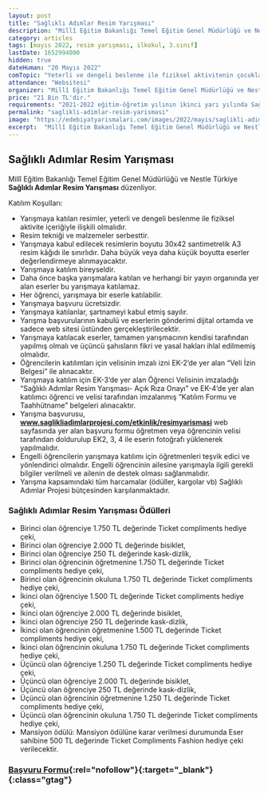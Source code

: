 ```yaml
---
layout: post
title: "Sağlıklı Adımlar Resim Yarışması"
description: "Millî Eğitim Bakanlığı Temel Eğitim Genel Müdürlüğü ve Nestle Türkiye 'Sağlıklı Adımlar Resim Yarışması' düzenliyor."
category: articles
tags: [mayıs 2022, resim yarışması, ilkokul, 3.sınıf]
lastDate: 1652994000
hidden: true
dateHuman: "20 Mayıs 2022"
comTopic: "Yeterli ve dengeli beslenme ile fiziksel aktivitenin çocukların fiziksel ve ruhsal gelişimi için önemini vurgulamak"
attendance: "Websitesi"
organizer: "Millî Eğitim Bakanlığı Temel Eğitim Genel Müdürlüğü ve Nestle Türkiye"
price: "21 Bin TL'dir."
requirements: "2021-2022 eğitim-öğretim yılının ikinci yarı yılında Sağlıklı Adımlar Projesi’nin uygulandığı 201 ilkokulda öğrenim gören 3. sınıf öğrencilerini kapsamaktadır."
permalink: "saglikli-adimlar-resim-yarismasi"
image: "https://edebiyatyarismalari.com/images/2022/mayis/saglikli-adimlar-resim-yarismasi.jpg"
excerpt:  "Millî Eğitim Bakanlığı Temel Eğitim Genel Müdürlüğü ve Nestle Türkiye <strong> Sağlıklı Adımlar Resim Yarışması </strong> düzenliyor."
---
```


## Sağlıklı Adımlar Resim Yarışması
Millî Eğitim Bakanlığı Temel Eğitim Genel Müdürlüğü ve Nestle Türkiye **Sağlıklı Adımlar Resim Yarışması** düzenliyor.

Katılım Koşulları:
- Yarışmaya katılan resimler, yeterli ve dengeli beslenme ile fiziksel aktivite içeriğiyle ilişkili olmalıdır.
- Resim tekniği ve malzemeler serbesttir.
- Yarışmaya kabul edilecek resimlerin boyutu 30x42 santimetrelik A3 resim kâğıdı ile sınırlıdır. Daha büyük veya daha küçük boyutta eserler değerlendirmeye alınmayacaktır.
- Yarışmaya katılım bireyseldir.
- Daha önce başka yarışmalara katılan ve herhangi bir yayın organında yer alan eserler bu yarışmaya katılamaz.
- Her öğrenci, yarışmaya bir eserle katılabilir.
- Yarışmaya başvuru ücretsizdir.
- Yarışmaya katılanlar, şartnameyi kabul etmiş sayılır.
- Yarışma başvurularının kabulü ve eserlerin gönderimi dijital ortamda ve sadece web sitesi üstünden gerçekleştirilecektir.
- Yarışmaya katılacak eserler, tamamen yarışmacının kendisi tarafından yapılmış olmalı ve üçüncü şahısların fikri ve yasal hakları ihlal edilmemiş olmalıdır.
- Öğrencilerin katılımları için velisinin imzalı izni EK-2’de yer alan “Veli İzin Belgesi” ile alınacaktır.
- Yarışmaya katılım için EK-3’de yer alan Öğrenci Velisinin imzaladığı “Sağlıklı Adımlar Resim Yarışması- Açık Rıza Onayı” ve EK-4’de yer alan katılımcı öğrenci ve velisi tarafından imzalanmış “Katılım Formu ve Taahhütname” belgeleri alınacaktır.
- Yarışma başvurusu, **www.saglikliadimlarprojesi.com/etkinlik/resimyarismasi** web sayfasında yer alan başvuru formu öğretmen veya öğrencinin velisi tarafından doldurulup EK2, 3, 4 ile eserin fotoğrafı yüklenerek yapılmalıdır.
- Engelli öğrencilerin yarışmaya katılımı için öğretmenleri teşvik edici ve yönlendirici olmalıdır. Engelli öğrencinin ailesine yarışmayla ilgili gerekli bilgiler verilmeli ve ailenin de destek olması sağlanmalıdır.
- Yarışma kapsamındaki tüm harcamalar (ödüller, kargolar vb) Sağlıklı Adımlar Projesi bütçesinden karşılanmaktadır.


### Sağlıklı Adımlar Resim Yarışması Ödülleri
- Birinci olan öğrenciye 1.750 TL değerinde Ticket compliments hediye çeki,
- Birinci olan öğrenciye 2.000 TL değerinde bisiklet,
- Birinci olan öğrenciye 250 TL değerinde kask-dizlik,
- Birinci olan öğrencinin öğretmenine 1.750 TL değerinde Ticket compliments hediye çeki,
- Birinci olan öğrencinin okuluna 1.750 TL değerinde Ticket compliments hediye çeki,
- İkinci olan öğrenciye 1.500 TL değerinde Ticket compliments hediye çeki,
- İkinci olan öğrenciye 2.000 TL değerinde bisiklet,
- İkinci olan öğrenciye 250 TL değerinde kask-dizlik,
- İkinci olan öğrencinin öğretmenine 1.500 TL değerinde Ticket compliments hediye çeki,
- İkinci olan öğrencinin okuluna 1.750 TL değerinde Ticket compliments hediye çeki,
- Üçüncü olan öğrenciye 1.250 TL değerinde Ticket compliments hediye çeki,
- Üçüncü olan öğrenciye 2.000 TL değerinde bisiklet,
- Üçüncü olan öğrenciye 250 TL değerinde kask-dizlik,
- Üçüncü olan öğrencinin öğretmenine 1.250 TL değerinde Ticket compliments hediye çeki,
- Üçüncü olan öğrencinin okuluna 1.750 TL değerinde Ticket compliments hediye çeki,
- Mansiyon ödülü: Mansiyon ödülüne karar verilmesi durumunda Eser sahibine 500 TL değerinde Ticket Compliments Fashion hediye çeki verilecektir.


### [Başvuru Formu](https://www.saglikliadimlarprojesi.com/etkinlik/resimyarismasi/?ref=edebiyatyarismalari.com){:rel="nofollow"}{:target="_blank"}{:class="gtag"}